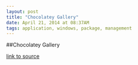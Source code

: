 ```yaml
---
layout: post
title: "Chocolatey Gallery"
date: April 21, 2014 at 08:37AM
tags: application, windows, package, management
---
```

##Chocolatey Gallery

[link to source](https://chocolatey.org/) 

